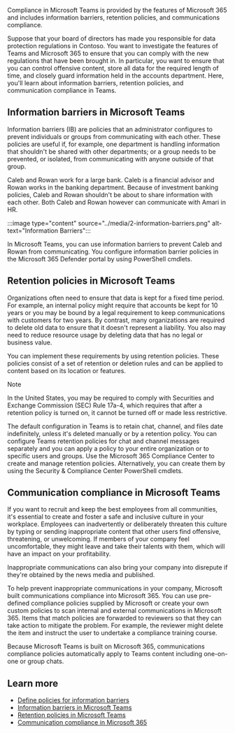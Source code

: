 Compliance in Microsoft Teams is provided by the features of Microsoft 365   and includes information barriers, retention policies, and communications compliance.

Suppose that your board of directors has made you responsible for data protection regulations in Contoso. You want to investigate the features of Teams and Microsoft 365 to ensure that you can comply with the new regulations that have been brought in. In particular, you want to ensure that you can control offensive content, store all data for the required length of time, and closely guard information held in the accounts department.
Here, you'll learn about information barriers, retention policies, and communication compliance in Teams.

## Information barriers in Microsoft Teams

Information barriers (IB) are policies that an administrator configures to prevent individuals or groups from communicating with each other. These policies are useful if, for example, one department is handling information that shouldn't be shared with other departments; or a group needs to be prevented, or isolated, from communicating with anyone outside of that group.

Caleb and Rowan work for a large bank. Caleb is a financial advisor and Rowan works in the banking department. Because of investment banking policies, Caleb and Rowan shouldn't be about to share information with each other. Both Caleb and Rowan however can communicate with Amari in HR.  

:::image type="content" source="../media/2-information-barriers.png" alt-text="Information Barriers":::

In Microsoft Teams, you can use information barriers to prevent Caleb and Rowan from communicating. You configure information barrier policies in the Microsoft 365 Defender portal by using PowerShell cmdlets.

## Retention policies in Microsoft Teams

Organizations often need to ensure that data is kept for a fixed time period. For example, an internal policy might require that accounts be kept for 10 years or you may be bound by a legal requirement to keep communications with customers for two years. By contrast, many organizations are required to delete old data to ensure that it doesn't represent a liability. You also may need to reduce resource usage by deleting data that has no legal or business value.

You can implement these requirements by using retention policies. These policies consist of a set of retention or deletion rules and can be applied to content based on its location or features.

> [!NOTE]
> In the United States, you may be required to comply with Securities and Exchange Commission (SEC) Rule 17a-4, which requires that after a retention policy is turned on, it cannot be turned off or made less restrictive.

The default configuration in Teams is to retain chat, channel, and files date indefinitely, unless it's deleted manually or by a retention policy. You can configure Teams retention policies for chat and channel messages separately and you can apply a policy to your entire organization or to specific users and groups.
Use the Microsoft 365 Compliance Center to create and manage retention policies. Alternatively, you can create them by using the Security & Compliance Center PowerShell cmdlets.

## Communication compliance in Microsoft Teams

If you want to recruit and keep the best employees from all communities, it's essential to create and foster a safe and inclusive culture in your workplace. Employees can inadvertently or deliberately threaten this culture by typing or sending inappropriate content that other users find offensive, threatening, or unwelcoming. If members of your company feel uncomfortable, they might leave and take their talents with them, which will have an impact on your profitability.

Inappropriate communications can also bring your company into disrepute if they're obtained by the news media and published.

To help prevent inappropriate communications in your company, Microsoft built communications compliance into Microsoft 365. You can use pre-defined compliance policies supplied by Microsoft or create your own custom policies to scan internal and external communications in Microsoft 365. Items that match policies are forwarded to reviewers so that they can take action to mitigate the problem. For example, the reviewer might delete the item and instruct the user to undertake a compliance training course.

Because Microsoft Teams is built on Microsoft 365, communications compliance policies automatically apply to Teams content including one-on-one or group chats.

## Learn more

- [Define policies for information barriers](/office365/securitycompliance/information-barriers-policies)
- [Information barriers in Microsoft Teams](/microsoftteams/information-barriers-in-teams)
- [Retention policies in Microsoft Teams](/microsoftteams/retention-policies)
- [Communication compliance in Microsoft 365](/microsoft-365/compliance/communication-compliance)
